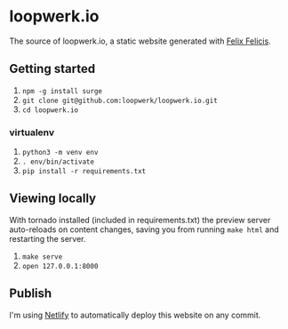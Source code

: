 # loopwerk.io

The source of loopwerk.io, a static website generated with [Felix Felicis](https://github.com/avelino/liquidluck).

## Getting started

1. `npm -g install surge`
2. `git clone git@github.com:loopwerk/loopwerk.io.git`
3. `cd loopwerk.io`

### virtualenv

1. `python3 -m venv env`
2. `. env/bin/activate`
3. `pip install -r requirements.txt`

## Viewing locally

With tornado installed (included in requirements.txt) the preview server auto-reloads on content changes, saving you from running `make html` and restarting the server.

1. `make serve`
2. `open 127.0.0.1:8000`

## Publish

I'm using [Netlify](https://netflify.com) to automatically deploy this website on any commit.
